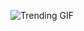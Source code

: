 
<!-- GIF_SECTION -->
![Trending GIF](https://media4.giphy.com/media/v1.Y2lkPThiYjIxNzcyenEwYm8xc2lwdnJwM3RnMW9wM2k3NGhkZmh0empvMzNyOHljaTl0dSZlcD12MV9naWZzX3NlYXJjaCZjdD1n/6Wnvo39hEt48TNQmWf/giphy.gif)
<!-- END_GIF_SECTION -->
